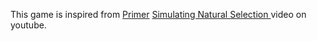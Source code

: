 This game is inspired from [Primer] [Simulating Natural Selection ] video on youtube.









[Simulating Natural Selection ]: https://www.youtube.com/watch?v=0ZGbIKd0XrM
[Primer]: https://www.youtube.com/channel/UCKzJFdi57J53Vr_BkTfN3uQ
